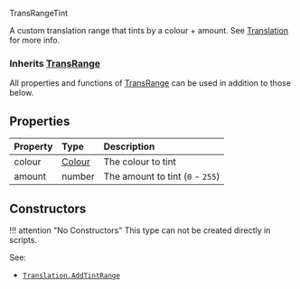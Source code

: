 <article-head>TransRangeTint</article-head>

A custom translation range that tints by a colour + amount. See [Translation](https://zdoom.org/wiki/Translation) for more info.

### Inherits <type>[TransRange](TransRange.md)</type>  
All properties and functions of <type>[TransRange](TransRange.md)</type> can be used in addition to those below.

## Properties

| Property | Type | Description |
|:---------|:-----|:------------|
<prop class="rw">colour</prop> | <type>[Colour](../Colour.md)</type> | The colour to tint
<prop class="rw">amount</prop> | <type>number</type> | The amount to tint (`0` - `255`)

## Constructors

!!! attention "No Constructors"
    This type can not be created directly in scripts.

<listhead>See:</listhead>

* <code>[Translation.AddTintRange](Translation.md#addtintrange)</code>
